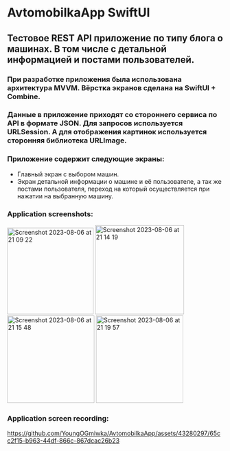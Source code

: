 # AvtomobilkaApp SwiftUI
## Тестовое REST API приложение по типу блога о машинах. В том числе с детальной информацией и постами пользователей.

### При разработке приложения была использована архитектура MVVM. Вёрстка экранов сделана на SwiftUI + Combine.
### Данные в приложение приходят со стороннего сервиса по API в формате JSON. Для запросов используется URLSession. А для отображения картинок используется сторонняя библиотека URLImage.
### Приложение содержит следующие экраны:
 - Главный экран с выбором машин.
 - Экран детальной информации о машине и её пользователе, а так же постами пользователя, переход на который осуществляется при нажатии на выбранную машину.
### Application screenshots:
<img width="201" alt="Screenshot 2023-08-06 at 21 09 22" src="https://github.com/YoungOGmiwka/AvtomobilkaApp/assets/43280297/9c98a350-f76e-442a-81fa-3f858f9e3069">
<img width="207" alt="Screenshot 2023-08-06 at 21 14 19" src="https://github.com/YoungOGmiwka/AvtomobilkaApp/assets/43280297/74970e5c-9929-4453-90e8-9fd2033a5df2">
<img width="203" alt="Screenshot 2023-08-06 at 21 15 48" src="https://github.com/YoungOGmiwka/AvtomobilkaApp/assets/43280297/a0f0bb53-1a09-4ca7-b599-819ad999fa4b"> 
<img width="203" alt="Screenshot 2023-08-06 at 21 19 57" src="https://github.com/YoungOGmiwka/AvtomobilkaApp/assets/43280297/746cd4ce-32b4-4103-b299-ddea81d3ab30">

### Application screen recording:
https://github.com/YoungOGmiwka/AvtomobilkaApp/assets/43280297/65cc2f15-b963-44df-866c-867dcac26b23

